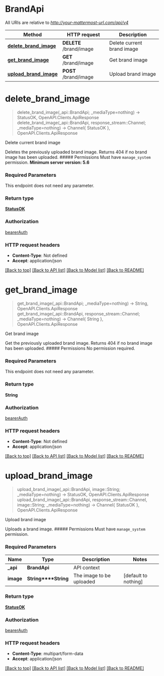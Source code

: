 # BrandApi

All URIs are relative to *http://your-mattermost-url.com/api/v4*

Method | HTTP request | Description
------------- | ------------- | -------------
[**delete_brand_image**](BrandApi.md#delete_brand_image) | **DELETE** /brand/image | Delete current brand image
[**get_brand_image**](BrandApi.md#get_brand_image) | **GET** /brand/image | Get brand image
[**upload_brand_image**](BrandApi.md#upload_brand_image) | **POST** /brand/image | Upload brand image


# **delete_brand_image**
> delete_brand_image(_api::BrandApi; _mediaType=nothing) -> StatusOK, OpenAPI.Clients.ApiResponse <br/>
> delete_brand_image(_api::BrandApi, response_stream::Channel; _mediaType=nothing) -> Channel{ StatusOK }, OpenAPI.Clients.ApiResponse

Delete current brand image

Deletes the previously uploaded brand image. Returns 404 if no brand image has been uploaded. ##### Permissions Must have `manage_system` permission. __Minimum server version: 5.6__ 

### Required Parameters
This endpoint does not need any parameter.

### Return type

[**StatusOK**](StatusOK.md)

### Authorization

[bearerAuth](../README.md#bearerAuth)

### HTTP request headers

 - **Content-Type**: Not defined
 - **Accept**: application/json

[[Back to top]](#) [[Back to API list]](../README.md#api-endpoints) [[Back to Model list]](../README.md#models) [[Back to README]](../README.md)

# **get_brand_image**
> get_brand_image(_api::BrandApi; _mediaType=nothing) -> String, OpenAPI.Clients.ApiResponse <br/>
> get_brand_image(_api::BrandApi, response_stream::Channel; _mediaType=nothing) -> Channel{ String }, OpenAPI.Clients.ApiResponse

Get brand image

Get the previously uploaded brand image. Returns 404 if no brand image has been uploaded. ##### Permissions No permission required. 

### Required Parameters
This endpoint does not need any parameter.

### Return type

**String**

### Authorization

[bearerAuth](../README.md#bearerAuth)

### HTTP request headers

 - **Content-Type**: Not defined
 - **Accept**: application/json

[[Back to top]](#) [[Back to API list]](../README.md#api-endpoints) [[Back to Model list]](../README.md#models) [[Back to README]](../README.md)

# **upload_brand_image**
> upload_brand_image(_api::BrandApi, image::String; _mediaType=nothing) -> StatusOK, OpenAPI.Clients.ApiResponse <br/>
> upload_brand_image(_api::BrandApi, response_stream::Channel, image::String; _mediaType=nothing) -> Channel{ StatusOK }, OpenAPI.Clients.ApiResponse

Upload brand image

Uploads a brand image. ##### Permissions Must have `manage_system` permission. 

### Required Parameters

Name | Type | Description  | Notes
------------- | ------------- | ------------- | -------------
 **_api** | **BrandApi** | API context | 
**image** | **String****String**| The image to be uploaded | [default to nothing]

### Return type

[**StatusOK**](StatusOK.md)

### Authorization

[bearerAuth](../README.md#bearerAuth)

### HTTP request headers

 - **Content-Type**: multipart/form-data
 - **Accept**: application/json

[[Back to top]](#) [[Back to API list]](../README.md#api-endpoints) [[Back to Model list]](../README.md#models) [[Back to README]](../README.md)

